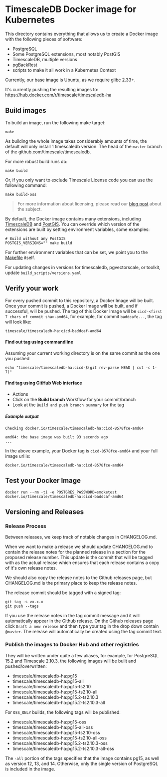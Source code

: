 # TimescaleDB Docker image for Kubernetes

This directory contains everything that allows us to create a Docker image with the following pieces of software:

- PostgreSQL
- Some PostgreSQL extensions, most notably PostGIS
- TimescaleDB, multiple versions
- pgBackRest
- scripts to make it all work in a Kubernetes Context

Currently, our base image is Ubuntu, as we require glibc 2.33+.

It's currently pushing the resulting images to: https://hub.docker.com/r/timescale/timescaledb-ha

## Build images

To build an image, run the following make target:

```console
make
```

As building the whole image takes considerably amounts of time, the default will only install 1 timescaledb version:
The head of the `master` branch of the github.com/timescale/timescaledb.

For more robust build runs do:

```console
make build
```

Or, if you only want to exclude Timescale License code you can use the following command:

```console
make build-oss
```

> For more information about licensing, please read our [blog post](https://blog.timescale.com/blog/how-we-are-building-an-open-source-business-a7701516a480/) about the subject.

By default, the Docker image contains many extensions, including [TimescaleDB](https://github.com/timescale/timescaledb) and [PostGIS](https://postgis.net/).
You can override which version of the extensions are built by setting environment variables, some examples:

```console
# Build without any PostGIS
POSTGIS_VERSIONS="" make build
```

For further environment variables that can be set, we point you to the [Makefile](Makefile) itself.

For updating changes in versions for timescaledb, pgvectorscale, or toolkit, update `build_scripts/versions.yaml`

## Verify your work

For every pushed commit to this repository, a Docker Image will be built. Once your commit is pushed, a Docker Image will
be built, and if successful, will be pushed. The tag of this Docker Image will be `cicd-<first 7 chars of commit sha>-amd64`,
for example, for commit `baddcafe...`, the tag will look like:
```text
timescale/timescaledb-ha:cicd-baddcaf-amd64
```

#### Find out tag using commandline

Assuming your current working directory is on the same commit as the one you pushed

```console
echo "timescale/timescaledb-ha:cicd-$(git rev-parse HEAD | cut -c 1-7)"
```

#### Find tag using GitHub Web interface

- Actions
- Click on the **Build branch** Workflow for your commit/branch
- Look at the `Build and push branch summary` for the tag

##### Example output

```text
Checking docker.io/timescale/timescaledb-ha:cicd-8578fce-amd64

amd64: the base image was built 93 seconds ago
...
```

In the above example, your Docker tag is `cicd-8578fce-amd64` and your full image url is:

```text
docker.io/timescale/timescaledb-ha:cicd-8578fce-amd64
```

## Test your Docker Image

```console
docker run --rm -ti -e POSTGRES_PASSWORD=smoketest docker.io/timescale/timescaledb-ha:cicd-baddcaf-amd64
```

## Versioning and Releases

### Release Process

Between releases, we keep track of notable changes in CHANGELOG.md.

When we want to make a release we should update CHANGELOG.md to contain the release notes for the planned release in a section for
the proposed release number. This update is the commit that will be tagged with as the actual release which ensures that each release
contains a copy of it's own release notes.

We should also copy the release notes to the Github releases page, but CHANGELOG.md is the primary place to keep the release notes.

The release commit should be tagged with a signed tag:

```console
git tag -s vx.x.x
git push --tags
```

If you use the release notes in the tag commit message and it will automatically appear in the Github release. On the Github releases
page click `Draft a new release` and then type your tag in the drop down contain `@master`. The release will automatically be created
using the tag commit text.

### Publish the images to Docker Hub and other registries

They will be written under quite a few aliases, for example, for PostgreSQL 15.2 and Timescale 2.10.3, the following images will be built and pushed/overwritten:

- timescale/timescaledb-ha:pg15
- timescale/timescaledb-ha:pg15-all
- timescale/timescaledb-ha:pg15-ts2.10
- timescale/timescaledb-ha:pg15-ts2.10-all
- timescale/timescaledb-ha:pg15.2-ts2.10.3
- timescale/timescaledb-ha:pg15.2-ts2.10.3-all

For `OSS_ONLY` builds, the following tags will be published:
- timescale/timescaledb-ha:pg15-oss
- timescale/timescaledb-ha:pg15-all-oss
- timescale/timescaledb-ha:pg15-ts2.10-oss
- timescale/timescaledb-ha:pg15-ts2.10-all-oss
- timescale/timescaledb-ha:pg15.2-ts2.10.3-oss
- timescale/timescaledb-ha:pg15.2-ts2.10.3-all-oss

The `-all` portion of the tags specifies that the image contains pg15, as well as version 12, 13, and 14. Otherwise, only
the single version of PostgreSQL is included in the image.
